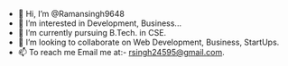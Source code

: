 - 👋 Hi, I’m @Ramansingh9648
- 👀 I’m interested in Development, Business...
- 🌱 I’m currently pursuing B.Tech. in CSE. 
- 💞️ I’m looking to collaborate on Web Development, Business, StartUps.
- 📫 To reach me Email me at:- rsingh24595@gmail.com.

<!---
Ramansingh9648/Ramansingh9648 is a ✨ special ✨ repository because its `README.md` (this file) appears on your GitHub profile.
You can click the Preview link to take a look at your changes.
--->
